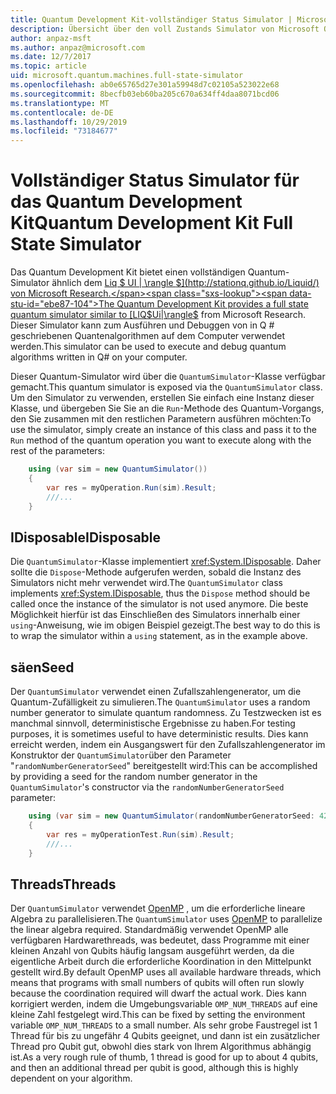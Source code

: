 ```yaml
---
title: Quantum Development Kit-vollständiger Status Simulator | Microsoft-Dokumentation
description: Übersicht über den voll Zustands Simulator von Microsoft Quantum Development Kit
author: anpaz-msft
ms.author: anpaz@microsoft.com
ms.date: 12/7/2017
ms.topic: article
uid: microsoft.quantum.machines.full-state-simulator
ms.openlocfilehash: ab0e65765d27e301a59948d7c02105a523022e68
ms.sourcegitcommit: 8becfb03eb60ba205c670a634ff4daa8071bcd06
ms.translationtype: MT
ms.contentlocale: de-DE
ms.lasthandoff: 10/29/2019
ms.locfileid: "73184677"
---
```

# <a name="quantum-development-kit-full-state-simulator"></a><span data-ttu-id="ebe87-103">Vollständiger Status Simulator für das Quantum Development Kit</span><span class="sxs-lookup"><span data-stu-id="ebe87-103">Quantum Development Kit Full State Simulator</span></span>

<span data-ttu-id="ebe87-104">Das Quantum Development Kit bietet einen vollständigen Quantum-Simulator ähnlich dem [Liq $ UI | \rangle $](http://stationq.github.io/Liquid/) von Microsoft Research.</span><span class="sxs-lookup"><span data-stu-id="ebe87-104">The Quantum Development Kit provides a full state quantum simulator similar to [LIQ$Ui|\rangle$](http://stationq.github.io/Liquid/) from Microsoft Research.</span></span>
<span data-ttu-id="ebe87-105">Dieser Simulator kann zum Ausführen und Debuggen von in Q # geschriebenen Quantenalgorithmen auf dem Computer verwendet werden.</span><span class="sxs-lookup"><span data-stu-id="ebe87-105">This simulator can be used to execute and debug quantum algorithms written in Q# on your computer.</span></span>

<span data-ttu-id="ebe87-106">Dieser Quantum-Simulator wird über die `QuantumSimulator`-Klasse verfügbar gemacht.</span><span class="sxs-lookup"><span data-stu-id="ebe87-106">This quantum simulator is exposed via the `QuantumSimulator` class.</span></span> <span data-ttu-id="ebe87-107">Um den Simulator zu verwenden, erstellen Sie einfach eine Instanz dieser Klasse, und übergeben Sie Sie an die `Run`-Methode des Quantum-Vorgangs, den Sie zusammen mit den restlichen Parametern ausführen möchten:</span><span class="sxs-lookup"><span data-stu-id="ebe87-107">To use the simulator, simply create an instance of this class and pass it to the `Run` method of the quantum operation you want to execute along with the rest of the parameters:</span></span>

```csharp
    using (var sim = new QuantumSimulator())
    {
        var res = myOperation.Run(sim).Result;
        ///...
    }
```

## <a name="idisposable"></a><span data-ttu-id="ebe87-108">IDisposable</span><span class="sxs-lookup"><span data-stu-id="ebe87-108">IDisposable</span></span>

<span data-ttu-id="ebe87-109">Die `QuantumSimulator`-Klasse implementiert <xref:System.IDisposable>. Daher sollte die `Dispose`-Methode aufgerufen werden, sobald die Instanz des Simulators nicht mehr verwendet wird.</span><span class="sxs-lookup"><span data-stu-id="ebe87-109">The `QuantumSimulator` class implements <xref:System.IDisposable>, thus the `Dispose` method should be called once the instance of the simulator is not used anymore.</span></span> <span data-ttu-id="ebe87-110">Die beste Möglichkeit hierfür ist das Einschließen des Simulators innerhalb einer `using`-Anweisung, wie im obigen Beispiel gezeigt.</span><span class="sxs-lookup"><span data-stu-id="ebe87-110">The best way to do this is to wrap the simulator within a `using` statement, as in the example above.</span></span>

## <a name="seed"></a><span data-ttu-id="ebe87-111">säen</span><span class="sxs-lookup"><span data-stu-id="ebe87-111">Seed</span></span>

<span data-ttu-id="ebe87-112">Der `QuantumSimulator` verwendet einen Zufallszahlengenerator, um die Quantum-Zufälligkeit zu simulieren.</span><span class="sxs-lookup"><span data-stu-id="ebe87-112">The `QuantumSimulator` uses a random number generator to simulate quantum randomness.</span></span> <span data-ttu-id="ebe87-113">Zu Testzwecken ist es manchmal sinnvoll, deterministische Ergebnisse zu haben.</span><span class="sxs-lookup"><span data-stu-id="ebe87-113">For testing purposes, it is sometimes useful to have deterministic results.</span></span> <span data-ttu-id="ebe87-114">Dies kann erreicht werden, indem ein Ausgangswert für den Zufallszahlengenerator im Konstruktor der `QuantumSimulator`über den Parameter "`randomNumberGeneratorSeed`" bereitgestellt wird:</span><span class="sxs-lookup"><span data-stu-id="ebe87-114">This can be accomplished by providing a seed for the random number generator in the `QuantumSimulator`'s constructor via the `randomNumberGeneratorSeed` parameter:</span></span>

```csharp
    using (var sim = new QuantumSimulator(randomNumberGeneratorSeed: 42))
    {
        var res = myOperationTest.Run(sim).Result;
        ///...
    }
```

## <a name="threads"></a><span data-ttu-id="ebe87-115">Threads</span><span class="sxs-lookup"><span data-stu-id="ebe87-115">Threads</span></span>

<span data-ttu-id="ebe87-116">Der `QuantumSimulator` verwendet [OpenMP](http://www.openmp.org/) , um die erforderliche lineare Algebra zu parallelisieren.</span><span class="sxs-lookup"><span data-stu-id="ebe87-116">The `QuantumSimulator` uses [OpenMP](http://www.openmp.org/) to parallelize the linear algebra required.</span></span> <span data-ttu-id="ebe87-117">Standardmäßig verwendet OpenMP alle verfügbaren Hardwarethreads, was bedeutet, dass Programme mit einer kleinen Anzahl von Qubits häufig langsam ausgeführt werden, da die eigentliche Arbeit durch die erforderliche Koordination in den Mittelpunkt gestellt wird.</span><span class="sxs-lookup"><span data-stu-id="ebe87-117">By default OpenMP uses all available hardware threads, which means that programs with small numbers of qubits will often run slowly because the coordination required will dwarf the actual work.</span></span> <span data-ttu-id="ebe87-118">Dies kann korrigiert werden, indem die Umgebungsvariable `OMP_NUM_THREADS` auf eine kleine Zahl festgelegt wird.</span><span class="sxs-lookup"><span data-stu-id="ebe87-118">This can be fixed by setting the environment variable `OMP_NUM_THREADS` to a small number.</span></span> <span data-ttu-id="ebe87-119">Als sehr grobe Faustregel ist 1 Thread für bis zu ungefähr 4 Qubits geeignet, und dann ist ein zusätzlicher Thread pro Qubit gut, obwohl dies stark von Ihrem Algorithmus abhängig ist.</span><span class="sxs-lookup"><span data-stu-id="ebe87-119">As a very rough rule of thumb, 1 thread is good for up to about 4 qubits, and then an additional thread per qubit is good, although this is highly dependent on your algorithm.</span></span>

